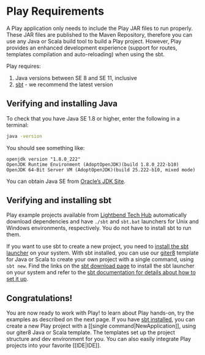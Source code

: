 <!--- Copyright (C) Lightbend Inc. <https://www.lightbend.com> -->

# Play Requirements

A Play application only needs to include the Play JAR files to run properly. These JAR files are published to the Maven Repository, therefore you can use any Java or Scala build tool to build a Play project. However, Play provides an enhanced development experience (support for routes, templates compilation and auto-reloading) when using the sbt.

Play requires:

1. Java versions between SE 8 and SE 11, inclusive 
1. [sbt](#Verifying-and-installing-sbt) - we recommend the latest version

## Verifying and installing Java

To check that you have Java SE 1.8 or higher, enter the following in a terminal:

```bash
java -version
```

You should see something like:

```
openjdk version "1.8.0_222"
OpenJDK Runtime Environment (AdoptOpenJDK)(build 1.8.0_222-b10)
OpenJDK 64-Bit Server VM (AdoptOpenJDK)(build 25.222-b10, mixed mode)
```

You can obtain Java SE from [Oracle’s JDK Site](https://www.oracle.com/technetwork/java/javase/downloads/index.html). 

## Verifying and installing sbt

Play example projects available from [Lightbend Tech Hub](https://developer.lightbend.com/start/?group=play) automatically download dependencies and have `./sbt` and `sbt.bat` launchers for Unix and Windows environments, respectively. You do not have to install sbt to run them.

If you want to use sbt to create a new project, you need to [install the sbt launcher](https://www.scala-sbt.org/download.html) on your system. With sbt installed, you can use our [giter8](http://www.foundweekends.org/giter8/) template for Java or Scala to create your own project with a single command, using `sbt new`. Find the links on the [sbt download page](https://www.scala-sbt.org/download.html) to install the sbt launcher on your system and refer to the [sbt documentation for details about how to set it up](https://www.scala-sbt.org/release/docs/Setup-Notes.html).

## Congratulations!

You are now ready to work with Play! to learn about Play hands-on, try the examples as described on the next page. If you have [sbt installed](https://www.scala-sbt.org/1.x/docs/Setup.html), you can create a new Play  project with a [[single command|NewApplication]], using our giter8 Java or Scala template. The templates set up the project structure and dev environment for you. You can also easily integrate Play projects into your favorite [[IDE|IDE]].
